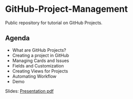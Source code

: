 # GitHub-Project-Management

Public repository for tutorial on GitHub Projects. 

## Agenda

-   What are GitHub Projects?
-   Creating a project in GitHub
-   Managing Cards and Issues
-   Fields and Customization
-   Creating Views for Projects
-   Automating Workflow
-   Demo

Slides: [Presentation pdf](https://github.com/joseph-ProCogia/GitHub-Project-Management/blob/main/GitHub%20Project%20Management%20Presentation.pdf)
